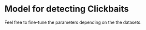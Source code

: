 # Model for detecting Clickbaits

Feel free to fine-tune the parameters depending on the the datasets. 
